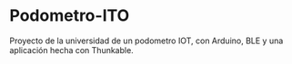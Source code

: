 # Podometro-ITO
Proyecto de la universidad de un podometro IOT, con Arduino, BLE y una aplicación hecha con Thunkable.
